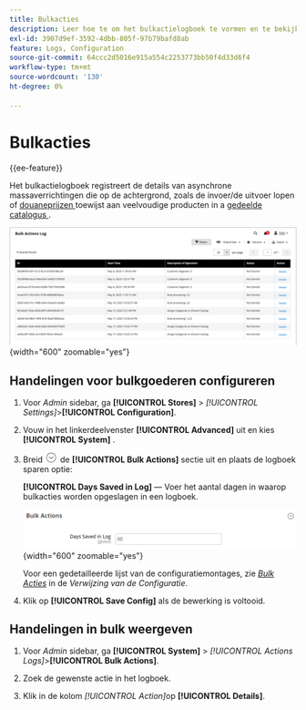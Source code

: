 ```yaml
---
title: Bulkacties
description: Leer hoe te om het bulkactielogboek te vormen en te bekijken.
exl-id: 3907d9ef-3592-4dbb-805f-97b79bafd8ab
feature: Logs, Configuration
source-git-commit: 64ccc2d5016e915a554c2253773bb50f4d33d6f4
workflow-type: tm+mt
source-wordcount: '130'
ht-degree: 0%

---
```


# Bulkacties

{{ee-feature}}

Het bulkactielogboek registreert de details van asynchrone massaverrichtingen die op de achtergrond, zoals de invoer/de uitvoer lopen of [ douaneprijzen ](../b2b/catalog-shared-manage.md#update-custom-pricing) toewijst aan veelvoudige producten in a [ gedeelde catalogus ](../b2b/catalog-shared.md).

![ Bulk actielogboek ](./assets/bulk-actions-log.png){width="600" zoomable="yes"}

## Handelingen voor bulkgoederen configureren

1. Voor _Admin_ sidebar, ga **[!UICONTROL Stores]** > _[!UICONTROL Settings]_>**[!UICONTROL Configuration]**.

1. Vouw in het linkerdeelvenster **[!UICONTROL Advanced]** uit en kies **[!UICONTROL System]** .

1. Breid ![ selecteur van de Uitbreiding ](../assets/icon-display-expand.png) de **[!UICONTROL Bulk Actions]** sectie uit en plaats de logboek sparen optie:

   **[!UICONTROL Days Saved in Log]** — Voer het aantal dagen in waarop bulkacties worden opgeslagen in een logboek.

   ![ Geavanceerde configuratie - bulkacties ](../configuration-reference/advanced/assets/system-bulk-actions.png){width="600" zoomable="yes"}

   Voor een gedetailleerde lijst van de configuratiemontages, zie [_Bulk Acties_](../configuration-reference/advanced/system.md) in de _Verwijzing van de Configuratie_.

1. Klik op **[!UICONTROL Save Config]** als de bewerking is voltooid.

## Handelingen in bulk weergeven

1. Voor _Admin_ sidebar, ga **[!UICONTROL System]** > _[!UICONTROL Actions Logs]_>**[!UICONTROL Bulk Actions]**.

1. Zoek de gewenste actie in het logboek.

1. Klik in de kolom _[!UICONTROL Action]_&#x200B;op **[!UICONTROL Details]**.
